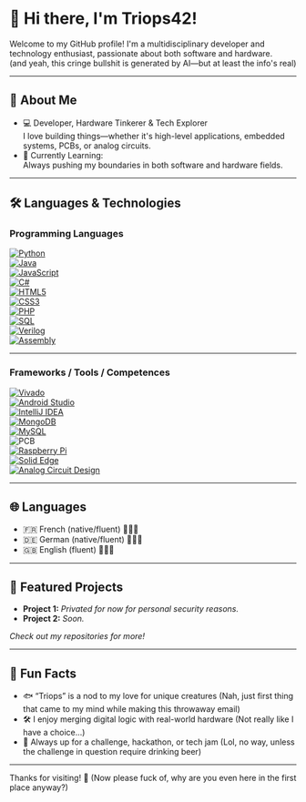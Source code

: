 # 👋 Hi there, I'm Triops42!

Welcome to my GitHub profile! I'm a multidisciplinary developer and technology enthusiast, passionate about both software and hardware.  
(and yeah, this cringe bullshit is generated by AI—but at least the info's real)

---

## 🚀 About Me

- 💻 Developer, Hardware Tinkerer & Tech Explorer  
  I love building things—whether it's high-level applications, embedded systems, PCBs, or analog circuits.
- 🌱 Currently Learning:  
  Always pushing my boundaries in both software and hardware fields.

---

## 🛠️ Languages & Technologies

### Programming Languages

[![Python](https://img.shields.io/badge/Python-3776AB?style=flat&logo=python&logoColor=white)](https://www.python.org)  
[![Java](https://img.shields.io/badge/Java-007396?style=flat&logo=java&logoColor=white)](https://www.oracle.com/java/)  
[![JavaScript](https://img.shields.io/badge/JavaScript-F7DF1E?style=flat&logo=javascript&logoColor=black)](https://developer.mozilla.org/en-US/docs/Web/JavaScript)  
[![C#](https://img.shields.io/badge/C%23-239120?style=flat&logo=csharp&logoColor=white)](https://learn.microsoft.com/en-us/dotnet/csharp/)  
[![HTML5](https://img.shields.io/badge/HTML5-E34F26?style=flat&logo=html5&logoColor=white)](https://developer.mozilla.org/en-US/docs/Web/HTML)  
[![CSS3](https://img.shields.io/badge/CSS3-1572B6?style=flat&logo=css3&logoColor=white)](https://developer.mozilla.org/en-US/docs/Web/CSS)  
[![PHP](https://img.shields.io/badge/PHP-777BB4?style=flat&logo=php&logoColor=white)](https://www.php.net)  
[![SQL](https://img.shields.io/badge/MySQL-4479A1?style=flat&logo=mysql&logoColor=white)](https://www.mysql.com)  
[![Verilog](https://img.shields.io/badge/HDL-Verilog-blue?style=flat&logo=verilog&logoColor=white)](https://en.wikipedia.org/wiki/Verilog)  
[![Assembly](https://img.shields.io/badge/Assembly-x86%2FARM-blue?style=flat&logo=assemblyscript&logoColor=white)](https://en.wikipedia.org/wiki/Assembly_language)  

---

### Frameworks / Tools / Competences

[![Vivado](https://img.shields.io/badge/Vivado-FPGA-orange?style=flat&logo=xilinx&logoColor=white)](https://www.xilinx.com/products/design-tools/vivado.html)  
[![Android Studio](https://img.shields.io/badge/Android%20Studio-3DDC84?style=flat&logo=androidstudio&logoColor=white)](https://developer.android.com/studio)  
[![IntelliJ IDEA](https://img.shields.io/badge/IntelliJ%20IDEA-000000?style=flat&logo=intellijidea&logoColor=white)](https://www.jetbrains.com/idea/)  
[![MongoDB](https://img.shields.io/badge/MongoDB-47A248?style=flat&logo=mongodb&logoColor=white)](https://www.mongodb.com)  
[![MySQL](https://img.shields.io/badge/MySQL-4479A1?style=flat&logo=mysql&logoColor=white)](https://www.mysql.com)  
![PCB](https://img.shields.io/badge/PCB-Design-00979D?style=flat)  
[![Raspberry Pi](https://img.shields.io/badge/Raspberry%20Pi-C51A4A?style=flat&logo=raspberrypi&logoColor=white)](https://www.raspberrypi.com)  
[![Solid Edge](https://img.shields.io/badge/CAD-Solid%20Edge-blue?style=flat&logo=siemens&logoColor=white)](https://www.plm.automation.siemens.com/global/en/products/solid-edge.html)  
[![Analog Circuit Design](https://img.shields.io/badge/Analog-Circuit%20Design-9A9A9A?style=flat&logo=electricalengineering&logoColor=white)](https://en.wikipedia.org/wiki/Analog_electronics)  

---

## 🌐 Languages

- 🇫🇷 French (native/fluent) 🥐🍷🗼
- 🇩🇪 German (native/fluent) 🥨🍺🏰
- 🇬🇧 English (fluent) 🍟🥤🗽

---

## 📝 Featured Projects

- **Project 1:** _Privated for now for personal security reasons._  
- **Project 2:** _Soon._

_Check out my repositories for more!_

---

## 🎯 Fun Facts

- 🐟 “Triops” is a nod to my love for unique creatures  (Nah, just first thing that came to my mind while making this throwaway email)
- 🛠️ I enjoy merging digital logic with real-world hardware  (Not really like I have a choice...)
- 🧩 Always up for a challenge, hackathon, or tech jam (Lol, no way, unless the challenge in question require drinking beer)

---

Thanks for visiting! 🚀
(Now please fuck of, why are you even here in the first place anyway?)
